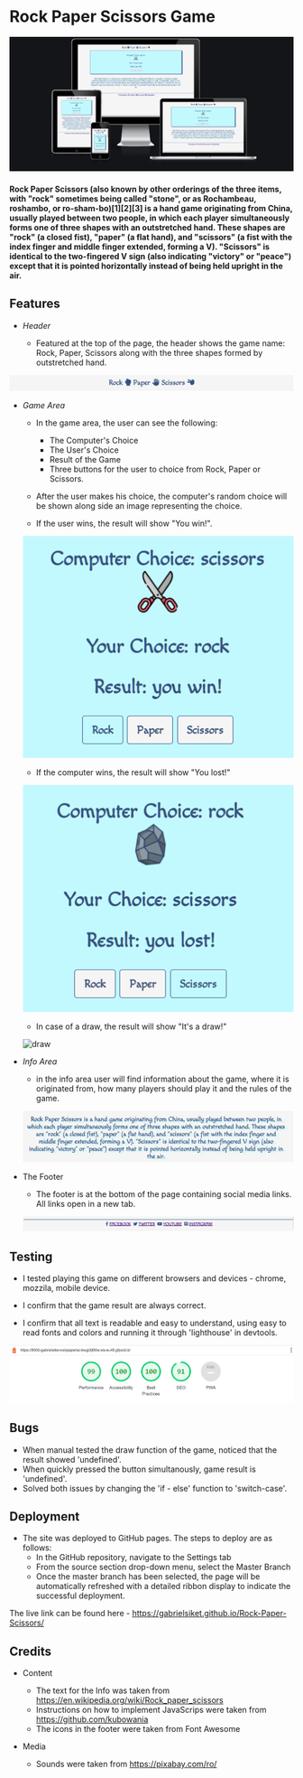 # Rock Paper Scissors Game

![Am I Responsive](assets/images/rpc-responsive.png) 

#### Rock Paper Scissors (also known by other orderings of the three items, with "rock" sometimes being called "stone", or as Rochambeau, roshambo, or ro-sham-bo)[1][2][3] is a hand game originating from China, usually played between two people, in which each player simultaneously forms one of three shapes with an outstretched hand. These shapes are "rock" (a closed fist), "paper" (a flat hand), and "scissors" (a fist with the index finger and middle finger extended, forming a V). "Scissors" is identical to the two-fingered V sign (also indicating "victory" or "peace") except that it is pointed horizontally instead of being held upright in the air.



## Features

* _Header_

    * Featured at the top of the page, the header shows the game name: Rock, Paper, Scissors along with the three shapes formed by outstretched hand.

![header](assets/images/rps-header.png)

* _Game Area_

    * In the game area, the user can see the following: 
        * The Computer's Choice
        * The User's Choice
        * Result of the Game
        * Three buttons for the user to choice from Rock, Paper or Scissors.

    * After the user makes his choice, the computer's random choice will be shown along side an image representing the choice.

    * If the user wins, the result will show "You win!".

    ![win](assets/images/rps-win.png)

    * If the computer wins, the result will show "You lost!"

    ![lost](assets/images/rps-lost.png)
    
    * In case of a draw, the result will show "It's a draw!"

    ![draw]()

* _Info Area_

    * in the info area user will find information about the game, where it is originated from, how many players should play it and the rules of the game.

    ![info](assets/images/rpc-info.png)

* The Footer

    * The footer is at the bottom of the page containing social media links. All links open in a new tab.

    ![footer](assets/images/rpc-footer.png)

## Testing

* I tested playing this game on different browsers and devices - chrome, mozzila, mobile device.

* I confirm that the game result are always correct.

* I confirm that all text is readable and easy to understand, using easy to read fonts and colors and running it through 'lighthouse' in devtools.

![lighthouse](assets/images/rpc-lighthouse.png)

## Bugs

* When manual tested the draw function of the game, noticed that the result showed 'undefined'.
* When quickly pressed the button simultanously, game result is 'undefined'.
* Solved both issues by changing the 'if - else' function to 'switch-case'.

## Deployment

* The site was deployed to GitHub pages. The steps to deploy are as follows:
    * In the GitHub repository, navigate to the Settings tab
    * From the source section drop-down menu, select the Master Branch
    * Once the master branch has been selected, the page will be automatically refreshed with a detailed ribbon display to indicate the successful deployment.

The live link can be found here - https://gabrielsiket.github.io/Rock-Paper-Scissors/

## Credits

* Content

    * The text for the Info was taken from https://en.wikipedia.org/wiki/Rock_paper_scissors
    * Instructions on how to implement JavaScrips were taken from https://github.com/kubowania
    * The icons in the footer were taken from Font Awesome

* Media

    * Sounds were taken from https://pixabay.com/ro/


    

